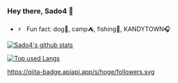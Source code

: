 ### Hey there, Sado4 👋

- ⚡️ &nbsp; Fun fact: dog🐶, camp⛺, fishing🎣, KANDYTOWN🎧

<!-- リポジトリステータス -->
[![Sado4's github stats](https://github-readme-stats.vercel.app/api?username=Sado4&hide=issues,contribs&count_private=true&show_icons=true&theme=tokyonight)](https://github.com/Sado4/)

<!-- ソースコード統計 -->
[![Top used Langs](https://github-readme-stats.vercel.app/api/top-langs/?username=Sado4&layout=compact&theme=tokyonight)](https://github.com/Sado4/)

<!-- Qiitaのコントリビュート数 -->
https://qiita-badge.apiapi.app/s/hoge/followers.svg
